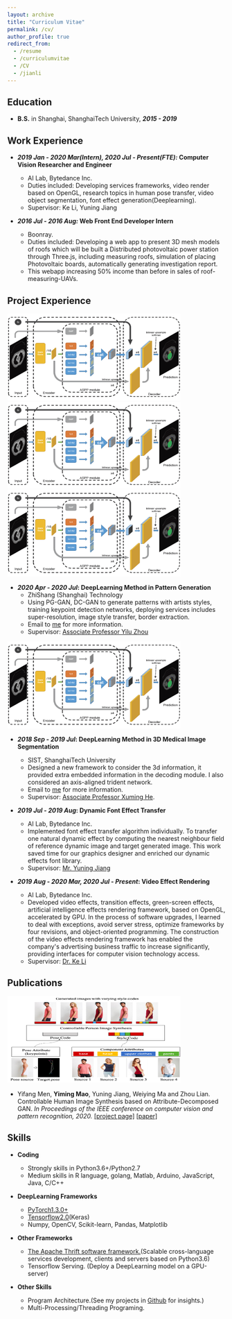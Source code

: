 ```yaml
---
layout: archive
title: "Curriculum Vitae"
permalink: /cv/
author_profile: true
redirect_from:
  - /resume
  - /curriculumvitae
  - /CV
  - /jianli
---
```


## Education

* **B.S.** in Shanghai, ShanghaiTech University, ***2015 - 2019*** 

## Work Experience

* ***2019 Jan - 2020 Mar(Intern), 2020 Jul - Present(FTE):* Computer Vision Researcher and Engineer**
  * AI Lab, Bytedance Inc.
  * Duties included: Developing services frameworks, video render based on OpenGL, research topics in human pose transfer, video object segmentation, font effect generation(Deeplearning).
  * Supervisor: Ke Li, Yuning Jiang
    
* ***2016 Jul - 2016 Aug:* Web Front End Developer Intern**
	* Boonray.
	* Duties included: Developing a web app to present 3D mesh models of roofs which will be built a Distributed photovoltaic power station through Three.js, including measuring roofs, simulation of placing Photovoltaic boards, automatically generating investigation report.
	* This webapp increasing 50% income than before in sales of roof-measuring-UAVs.

## Project Experience



<div style="align: center">
<img src="../images/deeplabz.png" width="400" height="200">
<img src="../images/deeplabz.png" width="400" height="200">
<img src="../images/deeplabz.png" width="400" height="200">
</div>


* ***2020 Apr - 2020 Jul*: DeepLearning Method in Pattern Generation**
  * ZhiShang (Shanghai) Technology
  * Using PG-GAN, DC-GAN to generate patterns with artists styles, 
    training keypoint detection networks, deploying services includes 
    super-resolution, image style transfer, border extraction.
  * Email to [me](mailto:maoym.tony@gmail.com) for more information.
  * Supervisor: [Associate Professor Yilu Zhou]()


<div style="align: center">
<img src="../images/deeplabz.png" width="400" height="200">
</div>

* ***2018 Sep - 2019 Jul*: DeepLearning Method in 3D Medical Image Segmentation**
  * SIST, ShanghaiTech University
  * Designed a new framework to consider the 3d information, it provided extra embedded information in the 
    decoding module. I also considered an axis-aligned trident network. 
  * Email to [me](mailto:maoym.tony@gmail.com) for more information.
  * Supervisor: [Associate Professor Xuming He](https://xmhe.bitbucket.io/).


* ***2019 Jul - 2019 Aug*: Dynamic Font Effect Transfer**
    * AI Lab, Bytedance Inc.
    * Implemented font effect transfer algorithm individually. 
To transfer one natural dynamic effect by computing 
the nearest neighbour field of reference dynamic image
and target generated image. This work saved time for
our graphics designer and enriched our dynamic effects 
font library.
    * Supervisor: [Mr. Yuning Jiang](https://yuningjiang.github.io/)

* ***2019 Aug - 2020 Mar, 2020 Jul - Present*: Video Effect Rendering**
    * AI Lab, Bytedance Inc.
    * Developed video effects, transition effects, green-screen effects, artificial intelligence effects rendering framework, based on OpenGL, accelerated by GPU. In the process of software upgrades, I learned to deal with exceptions, avoid server stress, optimize frameworks by four revisions, and object-oriented programming. The construction of the video effects rendering framework has enabled the company's advertising business traffic to increase significantly, providing interfaces for computer vision technology access.
    * Supervisor: [Dr. Ke Li](mailto:like.niklaus@bytedance.com)

## Publications
<div style="align: center">
<img src="../images/img.png" width="400" height="200">
</div>

  * Yifang Men, **Yiming Mao**, Yuning Jiang, Weiying Ma and Zhou Lian. Controllable Human Image Synthesis based on Attribute-Decomposed GAN. *In Proceedings of the IEEE conference on computer vision and pattern recognition, 2020.*
    [[project page]](https://menyifang.github.io/projects/ADGAN/ADGAN.html) [[paper]](https://arxiv.org/pdf/2003.12267.pdf)

## Skills
*  __Coding__
	* Strongly skills in Python3.6+/Python2.7
	* Medium skills in R language, golang, Matlab, Arduino, JavaScript, Java, C/C++
    
* __DeepLearning Frameworks__
	* [PyTorch1.3.0+](https://pytorch.org/)
	* [Tensorflow2.0](https://tensorflow.google.cn/)(Keras)
	* Numpy, OpenCV, Scikit-learn, Pandas, Matplotlib
    
* __Other Frameworks__
	* [The Apache Thrift software framework.](http://thrift.apache.org/)(Scalable cross-language services development, clients and servers based on Python3.6)
	* Tensorflow Serving. (Deploy a DeepLearning model on a GPU-server)

* __Other Skills__
	* Program Architecture.(See my projects in [Github](https://github.com/mtonym/pytorch-train) for insights.)
	* Multi-Processing/Threading Programing.
